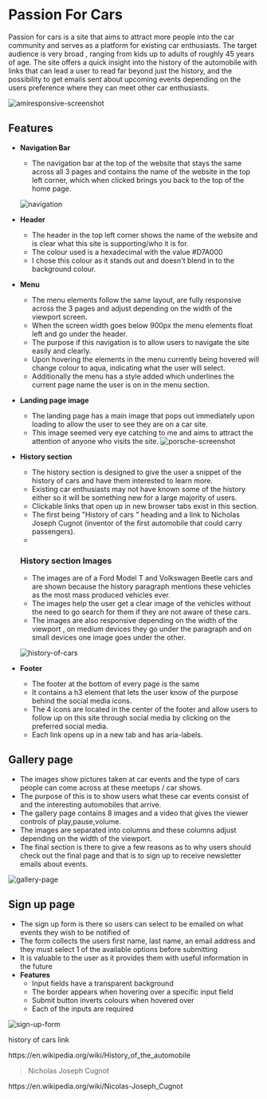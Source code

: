 # Passion For Cars

Passion for cars is a site that aims to attract more people into the car community and serves as a platform for existing car enthusiasts. The target audience is very broad , ranging from kids up to adults of roughly 45 years of age. The site offers a quick insight into the history of the automobile with links that can lead a user to read far beyond just the history, and the possibility to get emails sent about upcoming events depending on the users preference where they can meet other car enthusiasts.

   ![amiresponsive-screenshot](https://user-images.githubusercontent.com/97538312/162216382-1689c6d6-5645-4d0e-be8e-bec141827149.jpg)


## Features
- __Navigation Bar__
  
  - The navigation bar at the top of the website that stays the same across all 3 pages and contains the name of the website in the top left corner,
  which when clicked brings you back to the top of the home page.
   
   ![navigation](https://user-images.githubusercontent.com/97538312/162248981-ce35de63-53a0-4f70-ab70-3d4a750cbac1.jpg)

- __Header__
  - The header in the top left corner shows the name of the website and is clear what this site is supporting/who it is for.
  - The colour used is a hexadecimal with the value #D7A000
  - I chose this colour as it stands out and doesn't blend in to the background colour.

- __Menu__
  - The menu elements follow the same layout, are fully responsive across the 3 pages and adjust depending on the width of the viewport screen.
  - When the screen width goes below 900px the menu elements float left and go under the header.
  - The purpose if this navigation is to allow users to navigate the site easily and clearly.
  - Upon hovering the elements in the menu currently being hovered will change colour to aqua, indicating what the user will select.
  - Additionally the menu has a style added which underlines the current page name the user is on in the menu section.
        
   
   
 - __Landing page image__

   - The landing page has a main image that pops out immediately upon loading to allow the user to see they are on a car site.
   - This image seemed very eye catching to me and aims to attract the attention of anyone who visits the site.
    ![porsche-screenshot](https://user-images.githubusercontent.com/97538312/162434837-c1221453-4a64-4251-a69d-4ff9b6f84e5c.jpg)
    
- __History section__
   - The history section is designed to give the user a snippet of the history of cars and have them interested to learn more. 
   - Existing car enthusiasts may not have known some of the history either so it will be something new for a large majority of users.
   - Clickable links that open up in new browser tabs exist in this section.
   - The first being "History of cars " heading and a link to Nicholas Joseph Cugnot (inventor of the first automobile that could carry passengers).
   - 
   ### History section Images
   - The images are of a Ford Model T and Volkswagen Beetle cars and are shown because the history paragraph mentions these vehicles as the most mass produced vehicles ever.
   - The images help the user get a clear image of the vehicles without the need to go search for them if they are not aware of these cars.
   - The images are also responsive depending on the width of the viewport , on medium devices they go under the paragraph and on small devices one image goes under the other.
   
   ![history-of-cars](https://user-images.githubusercontent.com/97538312/162568139-ba18e9f8-8c98-4d17-a225-a53d21d01c0c.jpg)

- __Footer__
   - The footer at the bottom of every page is the same 
   - It contains a h3 element that lets the user know of the purpose behind the social media icons.
   - The 4 icons are located in the center of the footer and allow users to follow up on this site through social media by clicking on the preferred social media.
   - Each link opens up in a new tab and has aria-labels.
 
## Gallery page
   - The images show pictures taken at car events and the type of cars people can come across at these meetups / car shows.
   - The purpose of this is to show users what these car events consist of and the interesting automobiles that arrive.
   - The gallery page contains 8 images and a video that gives the viewer controls of play,pause,volume.
   - The images are separated into columns and these columns adjust depending on the width of the viewport.
   - The final section is there to give a few reasons as to why users should check out the final page and that is to sign up to receive newsletter emails about events.
   
   ![gallery-page](https://user-images.githubusercontent.com/97538312/162588592-7a9e6000-893a-4571-97db-c4cca31ce1ed.jpg)

## Sign up page

   - The sign up form is there so users can select to be emailed on what events they wish to be notified of
   - The form collects the users first name, last name, an email address and they must select 1 of the available options before submitting
   - It is valuable to the user as it provides them with useful information in the future
- __Features__
   - Input fields have a transparent background
   - The border appears when hovering over a specific input field
   - Submit button inverts colours when hovered over
   - Each of the inputs are required

![sign-up-form](https://user-images.githubusercontent.com/97538312/162624456-d2c91861-8143-4f39-b0b0-43f4a5d0ff82.jpg)


history of cars link
<p>https://en.wikipedia.org/wiki/History_of_the_automobile</p>

>Nicholas Joseph Cugnot
<p>https://en.wikipedia.org/wiki/Nicolas-Joseph_Cugnot</p>
